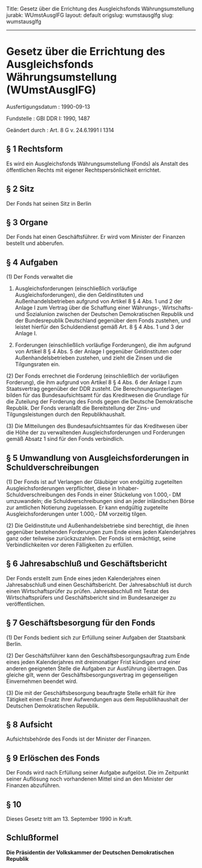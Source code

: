 Title: Gesetz über die Errichtung des Ausgleichsfonds Währungsumstellung
jurabk: WUmstAusglFG
layout: default
origslug: wumstausglfg
slug: wumstausglfg

---

# Gesetz über die Errichtung des Ausgleichsfonds Währungsumstellung (WUmstAusglFG)

Ausfertigungsdatum
:   1990-09-13

Fundstelle
:   GBl DDR I: 1990, 1487

Geändert durch
:   Art. 8 G v. 24.6.1991 I 1314


## § 1 Rechtsform

Es wird ein Ausgleichsfonds Währungsumstellung (Fonds) als Anstalt des
öffentlichen Rechts mit eigener Rechtspersönlichkeit errichtet.


## § 2 Sitz

Der Fonds hat seinen Sitz in Berlin


## § 3 Organe

Der Fonds hat einen Geschäftsführer. Er wird vom Minister der Finanzen
bestellt und abberufen.


## § 4 Aufgaben

(1) Der Fonds verwaltet die

1.  Ausgleichsforderungen (einschließlich vorläufige
    Ausgleichsforderungen), die den Geldinstituten und
    Außenhandelsbetrieben aufgrund von Artikel 8 § 4 Abs. 1 und 2 der
    Anlage I zum Vertrag über die Schaffung einer Währungs-, Wirtschafts-
    und Sozialunion zwischen der Deutschen Demokratischen Republik und der
    Bundesrepublik Deutschland gegenüber dem Fonds zustehen, und leistet
    hierfür den Schuldendienst gemäß Art. 8 § 4 Abs. 1 und 3 der Anlage I.


2.  Forderungen (einschließlich vorläufige Forderungen), die ihm aufgrund
    von Artikel 8 § 4 Abs. 5 der Anlage I gegenüber Geldinstituten oder
    Außenhandelsbetrieben zustehen, und zieht die Zinsen und die
    Tilgungsraten ein.




(2) Der Fonds errechnet die Forderung (einschließlich der vorläufigen
Forderung), die ihm aufgrund von Artikel 8 § 4 Abs. 6 der Anlage I zum
Staatsvertrag gegenüber der DDR zusteht. Die Berechnungsunterlagen
bilden für das Bundesaufsichtsamt für das Kreditwesen die Grundlage
für die Zuteilung der Forderung des Fonds gegen die Deutsche
Demokratische Republik. Der Fonds veranlaßt die Bereitstellung der
Zins- und Tilgungsleistungen durch den Republikhaushalt.

(3) Die Mitteilungen des Bundesaufsichtsamtes für das Kreditwesen über
die Höhe der zu verwaltenden Ausgleichsforderungen und Forderungen
gemäß Absatz 1 sind für den Fonds verbindlich.


## § 5 Umwandlung von Ausgleichsforderungen in Schuldverschreibungen

(1) Der Fonds ist auf Verlangen der Gläubiger von endgültig
zugeteilten Ausgleichsforderungen verpflichtet, diese in Inhaber-
Schuldverschreibungen des Fonds in einer Stückelung von 1.000,- DM
umzuwandeln; die Schuldverschreibungen sind an jeder inländischen
Börse zur amtlichen Notierung zugelassen. Er kann endgültig zugeteilte
Ausgleichsforderungen unter 1.000,- DM vorzeitig tilgen.

(2) Die Geldinstitute und Außenhandelsbetriebe sind berechtigt, die
ihnen gegenüber bestehenden Forderungen zum Ende eines jeden
Kalenderjahres ganz oder teilweise zurückzuzahlen. Der Fonds ist
ermächtigt, seine Verbindlichkeiten vor deren Fälligkeiten zu
erfüllen.


## § 6 Jahresabschluß und Geschäftsbericht

Der Fonds erstellt zum Ende eines jeden Kalenderjahres einen
Jahresabschluß und einen Geschäftsbericht. Der Jahresabschluß ist
durch einen Wirtschaftsprüfer zu prüfen. Jahresabschluß mit Testat des
Wirtschaftsprüfers und Geschäftsbericht sind im Bundesanzeiger zu
veröffentlichen.


## § 7 Geschäftsbesorgung für den Fonds

(1) Der Fonds bedient sich zur Erfüllung seiner Aufgaben der
Staatsbank Berlin.

(2) Der Geschäftsführer kann den Geschäftsbesorgungsauftrag zum Ende
eines jeden Kalenderjahres mit dreimonatiger Frist kündigen und einer
anderen geeigneten Stelle die Aufgaben zur Ausführung übertragen. Das
gleiche gilt, wenn der Geschäftsbesorgungsvertrag im gegenseitigen
Einvernehmen beendet wird.

(3) Die mit der Geschäftsbesorgung beauftragte Stelle erhält für ihre
Tätigkeit einen Ersatz ihrer Aufwendungen aus dem Republikhaushalt der
Deutschen Demokratischen Republik.


## § 8 Aufsicht

Aufsichtsbehörde des Fonds ist der Minister der Finanzen.


## § 9 Erlöschen des Fonds

Der Fonds wird nach Erfüllung seiner Aufgabe aufgelöst. Die im
Zeitpunkt seiner Auflösung noch vorhandenen Mittel sind an den
Minister der Finanzen abzuführen.


## § 10

Dieses Gesetz tritt am 13. September 1990 in Kraft.


## Schlußformel

**Die Präsidentin der Volkskammer der Deutschen Demokratischen
Republik**

